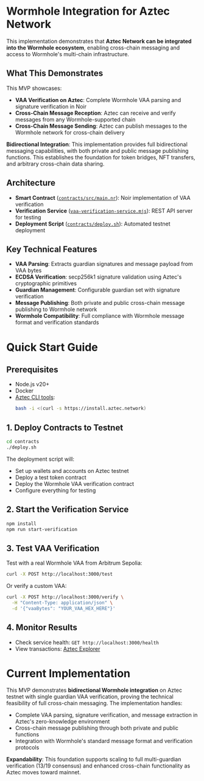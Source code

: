 # Wormhole Integration for Aztec Network

This implementation demonstrates that **Aztec Network can be integrated into the Wormhole ecosystem**, enabling cross-chain messaging and access to Wormhole's multi-chain infrastructure.

## What This Demonstrates

This MVP showcases:
- **VAA Verification on Aztec**: Complete Wormhole VAA parsing and signature verification in Noir
- **Cross-Chain Message Reception**: Aztec can receive and verify messages from any Wormhole-supported chain
- **Cross-Chain Message Sending**: Aztec can publish messages to the Wormhole network for cross-chain delivery

**Bidirectional Integration**: This implementation provides full bidirectional messaging capabilities, with both private and public message publishing functions. This establishes the foundation for token bridges, NFT transfers, and arbitrary cross-chain data sharing.

## Architecture

- **Smart Contract** ([`contracts/src/main.nr`](./contracts/src/main.nr)): Noir implementation of VAA verification
- **Verification Service** ([`vaa-verification-service.mjs`](./vaa-verification-service.mjs)): REST API server for testing
- **Deployment Script** ([`contracts/deploy.sh`](./contracts/deploy.sh)): Automated testnet deployment

## Key Technical Features

- **VAA Parsing**: Extracts guardian signatures and message payload from VAA bytes
- **ECDSA Verification**: secp256k1 signature validation using Aztec's cryptographic primitives  
- **Guardian Management**: Configurable guardian set with signature verification
- **Message Publishing**: Both private and public cross-chain message publishing to Wormhole network
- **Wormhole Compatibility**: Full compliance with Wormhole message format and verification standards

# Quick Start Guide

## Prerequisites
- Node.js v20+
- Docker
- [Aztec CLI tools](https://docs.aztec.network/developers/getting_started):
  ```bash
  bash -i <(curl -s https://install.aztec.network)
  ```

## 1. Deploy Contracts to Testnet
```bash
cd contracts
./deploy.sh
```
The deployment script will:
- Set up wallets and accounts on Aztec testnet
- Deploy a test token contract
- Deploy the Wormhole VAA verification contract
- Configure everything for testing

## 2. Start the Verification Service
```bash
npm install
npm run start-verification
```

## 3. Test VAA Verification
Test with a real Wormhole VAA from Arbitrum Sepolia:
```bash
curl -X POST http://localhost:3000/test
```

Or verify a custom VAA:
```bash
curl -X POST http://localhost:3000/verify \
  -H "Content-Type: application/json" \
  -d '{"vaaBytes": "YOUR_VAA_HEX_HERE"}'
```

## 4. Monitor Results
- Check service health: `GET http://localhost:3000/health`
- View transactions: [Aztec Explorer](http://aztecscan.xyz/)

# Current Implementation

This MVP demonstrates **bidirectional Wormhole integration** on Aztec testnet with single guardian VAA verification, proving the technical feasibility of full cross-chain messaging. The implementation handles:

- Complete VAA parsing, signature verification, and message extraction in Aztec's zero-knowledge environment
- Cross-chain message publishing through both private and public functions
- Integration with Wormhole's standard message format and verification protocols

**Expandability**: This foundation supports scaling to full multi-guardian verification (13/19 consensus) and enhanced cross-chain functionality as Aztec moves toward mainnet.